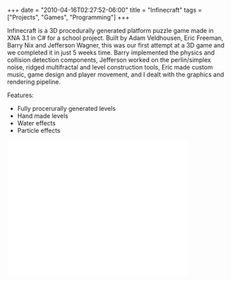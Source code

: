 +++
date = "2010-04-16T02:27:52-06:00"
title = "Infinecraft"
tags = ["Projects", "Games", "Programming"]
+++

Infinecraft is a 3D procedurally generated platform puzzle game made in XNA 3.1 in C# for a school project. Built by Adam Veldhousen, Eric Freeman, Barry Nix and Jefferson Wagner, this was our first attempt at a 3D game and we completed it in just 5 weeks time. Barry implemented the physics and collision detection components, Jefferson worked on the perlin/simplex noise, ridged multifractal and level construction tools, Eric made custom music, game design and player movement, and I dealt with the graphics and rendering pipeline.

Features:
  
  * Fully procerurally generated levels
  * Hand made levels
  * Water effects
  * Particle effects

<iframe width="420" height="315" src="//www.youtube.com/embed/5DKm846xjVs" frameborder="0" allowfullscreen></iframe>
